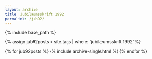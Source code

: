 ```yaml
---
layout: archive
title: Jubilæumsskrift 1992
permalink: /jub92/
---
```


{% include base_path %}

{% assign jub92posts = site.tags | where: 'jubilæumsskrift 1992' %}

<div class="grid__wrapper">
  {% for jub92posts %}
    {% include archive-single.html %}
  {% endfor %}
</div>
